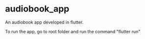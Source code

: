 # audiobook_app

An audiobook app developed in flutter. 

To run the app, go to root folder and run the command "flutter run"



